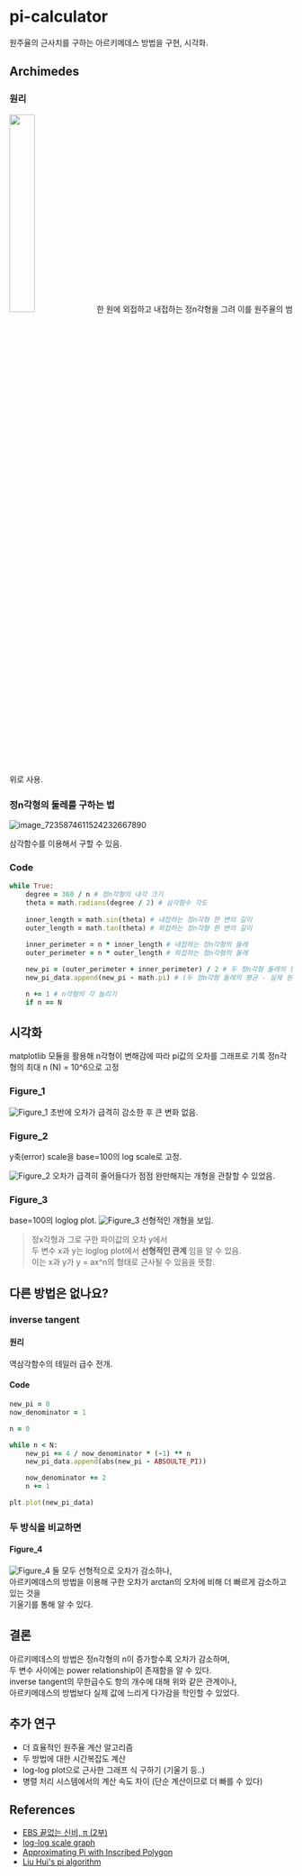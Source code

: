 # pi-calculator
원주율의 근사치를 구하는 아르키메데스 방법을 구현, 시각화.

## Archimedes
### 원리
<img src="https://user-images.githubusercontent.com/55339366/224528149-05ea444b-2781-44c0-99f8-bc921ab82bf6.png" width="30%" height="30%"/>
한 원에 외접하고 내접하는 정n각형을 그려 이를 원주율의 범위로 사용.

### 정n각형의 둘레를 구하는 법
![image_7235874611524232667890](https://user-images.githubusercontent.com/55339366/224528384-bc32d33e-20bc-4675-9f7e-c736c58244b4.jpg)

삼각함수를 이용해서 구할 수 있음.

### Code
```ruby
while True:
    degree = 360 / n # 정n각형의 내각 크기
    theta = math.radians(degree / 2) # 삼각함수 각도
        
    inner_length = math.sin(theta) # 내접하는 정n각형 한 변의 길이
    outer_length = math.tan(theta) # 외접하는 정n각형 한 변의 길이
        
    inner_perimeter = n * inner_length # 내접하는 정n각형의 둘레
    outer_perimeter = n * outer_length # 외접하는 정n각형의 둘레

    new_pi = (outer_perimeter + inner_perimeter) / 2 # 두 정n각형 둘레의 평균
    new_pi_data.append(new_pi - math.pi) # (두 정n각형 둘레의 평균 - 실제 원주율)을 리스트에 저장

    n += 1 # n각형의 각 늘리기
    if n == N
```

## 시각화
matplotlib 모듈을 활용해 n각형이 변해감에 따라 pi값의 오차를 그래프로 기록
정n각형의 최대 n (N) = 10^6으로 고정

### Figure_1
![Figure_1](https://user-images.githubusercontent.com/55339366/224556532-3e7ba379-f5a4-4be7-924e-76dd820699d3.png)
초반에 오차가 급격히 감소한 후 큰 변화 없음.

### Figure_2
y축(error) scale을 base=100의 log scale로 고정.

![Figure_2](https://user-images.githubusercontent.com/55339366/224557531-b593b2a2-60b3-49a8-a47b-b14d259956ed.png)
오차가 급격히 줄어들다가 점점 완만해지는 개형을 관찰할 수 있었음.

### Figure_3
base=100의 loglog plot.
![Figure_3](https://user-images.githubusercontent.com/55339366/224557026-c0e01a7c-30c7-48c7-9378-ef3ee7118490.png)
선형적인 개형을 보임.

> 정x각형과 그로 구한 파이값의 오차 y에서  
> 두 변수 x과 y는 loglog plot에서 **선형적인 관계** 임을 알 수 있음.  
> 이는 x과 y가 y = ax^n의 형태로 근사될 수 있음을 뜻함.

## 다른 방법은 없나요?
### inverse tangent
#### 원리
역삼각함수의 테일러 급수 전개.

#### Code
```ruby
new_pi = 0
now_denominator = 1

n = 0

while n < N:
    new_pi += 4 / now_denominator * (-1) ** n
    new_pi_data.append(abs(new_pi - ABSOULTE_PI))

    now_denominator += 2
    n += 1

plt.plot(new_pi_data)
```

### 두 방식을 비교하면
#### Figure_4
![Figure_4](https://user-images.githubusercontent.com/55339366/224998053-20e0195a-ccdc-4670-aea1-35c490485d66.png)
둘 모두 선형적으로 오차가 감소하나,  
아르키메데스의 방법을 이용해 구한 오차가 arctan의 오차에 비해 더 빠르게 감소하고 있는 것을  
기울기를 통해 알 수 있다.

## 결론
아르키메데스의 방법은 정n각형의 n이 증가할수록 오차가 감소하며,  
두 변수 사이에는 power relationship이 존재함을 알 수 있다.   
inverse tangent의 무한급수도 항의 개수에 대해 위와 같은 관계이나,  
아르키메데스의 방법보다 실제 값에 느리게 다가감을 학인할 수 있었다.

## 추가 연구
- 더 효율적인 원주율 계산 알고리즘
- 두 방법에 대한 시간복잡도 계산
- log-log plot으로 근사한 그래프 식 구하기 (기울기 등..)
- 병렬 처리 시스템에서의 계산 속도 차이 (단순 계산이므로 더 빠를 수 있다)

## References
- [EBS 끝없는 신비, π (2부)](https://www.ebsmath.co.kr/resource/rscView?cate=10098&cate2=10176&cate3=10189&rscTpDscd=RTP10&grdCd=MGRD01&sno=21255&historyYn=study&movieInLec=RC2)
- [log-log scale graph](https://en.wikipedia.org/wiki/Log%E2%80%93log_plot)
- [Approximating Pi with Inscribed Polygon](https://demonstrations.wolfram.com/ApproximatingPiWithInscribedPolygons/)
- [Liu Hui's pi algorithm](https://en.wikipedia.org/wiki/Liu_Hui%27s_%CF%80_algorithm)
